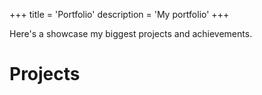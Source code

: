 +++
title = 'Portfolio'
description = 'My portfolio'
+++

Here's a showcase my biggest projects and achievements.

# Projects